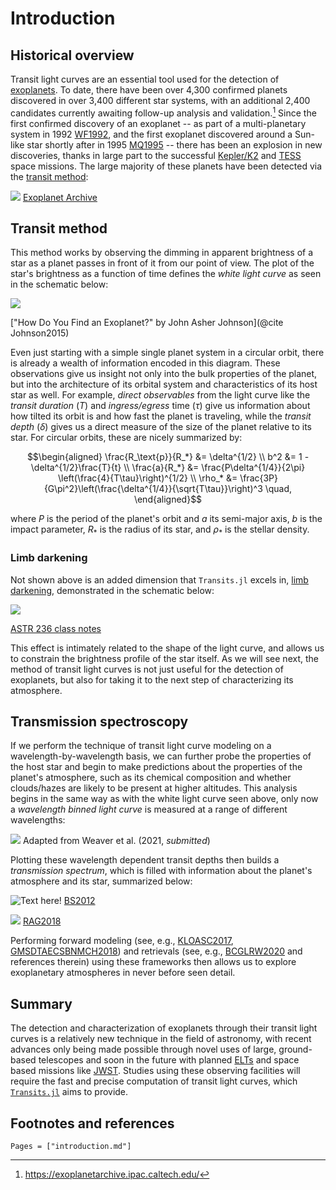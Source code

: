 # Introduction

## Historical overview

Transit light curves are an essential tool used for the detection of
[exoplanets](https://en.wikipedia.org/wiki/Exoplanet). To date, there have been over 4,300
confirmed planets discovered in over 3,400 different star systems, with an additional
2,400 candidates currently awaiting follow-up analysis and validation.[^1] Since the first
confirmed discovery of an exoplanet -- as part of a multi-planetary system in 1992 [WF1992](@cite),
and the first exoplanet discovered around a Sun-like star shortly after in 1995 [MQ1995](@cite) --
there has been an explosion in new discoveries, thanks in large part to the successful
[Kepler/K2](https://www.nasa.gov/mission_pages/kepler/main/index.html) and
[TESS](https://tess.mit.edu/) space missions. The large majority of these planets have
been detected via the [transit method](https://exoplanets.nasa.gov/faq/31/whats-a-transit/):

![](https://exoplanetarchive.ipac.caltech.edu/exoplanetplots/exo_dischist_cumulative_cb.png)
[Exoplanet Archive](https://exoplanetarchive.ipac.caltech.edu)

## Transit method

This method works by observing the dimming in apparent brightness of a star as a planet
passes in front of it from our point of view. The plot of the star's brightness as a
function of time defines the *white light curve* as seen in the schematic below:

![](https://upload.wikimedia.org/wikipedia/commons/1/10/Theoretical_Transiting_Exoplanet_Light_Curve.jpg)

["How Do You Find an Exoplanet?" by John Asher Johnson](@cite Johnson2015)

Even just starting with a simple single planet system in a circular orbit, there is
already a wealth of information encoded in this diagram. These observations give us
insight not only into the bulk properties of the planet, but into the architecture of its
orbital system and characteristics of its host star as well. For example, *direct
observables* from the light curve like the *transit duration* $(T)$ and *ingress/egress*
time $(\tau)$ give us information about how tilted its orbit is and how fast the planet is
traveling, while the *transit depth* $(\delta)$ gives us a direct measure of the size of
the planet relative to its star. For circular orbits, these are nicely summarized by:

```math
\begin{aligned}
\frac{R_\text{p}}{R_*} &= \delta^{1/2} \\

b^2 &= 1 - \delta^{1/2}\frac{T}{t} \\

\frac{a}{R_*} &= \frac{P\delta^{1/4}}{2\pi}
\left(\frac{4}{T\tau}\right)^{1/2} \\

\rho_* &= \frac{3P}{G\pi^2}\left(\frac{\delta^{1/4}}{\sqrt{T\tau}}\right)^3 \quad,
\end{aligned}
```

where $P$ is the period of the planet's orbit and $a$ its semi-major axis, $b$ is the
impact parameter, $R_*$ is the radius of its star, and $\rho_*$ is the stellar
density.

### Limb darkening
Not shown above is an added dimension that `Transits.jl` excels in,
[limb darkening](https://en.wikipedia.org/wiki/Limb_darkening),
demonstrated in the schematic below:

![](https://user-images.githubusercontent.com/25312320/108404912-712f1c00-71ee-11eb-968e-b34001fe7a55.jpg)

[ASTR 236 class notes](http://www.astro.utoronto.ca/~astrolab/files/AST326_LimbDarkening_2017.pdf)

This effect is intimately related to the shape of the light curve, and allows us to
constrain the brightness profile of the star itself. As we will see next, the method of
transit light curves is not just useful for the detection of exoplanets, but also for
taking it to the next step of characterizing its atmosphere.

## Transmission spectroscopy
If we perform the technique of transit light curve modeling on a wavelength-by-wavelength
basis, we can further probe the properties of the host star and begin to make predictions
about the properties of the planet's atmosphere, such as its chemical composition and
whether clouds/hazes are likely to be present at higher altitudes. This analysis begins in
the same way as with the white light curve seen above, only now a *wavelength binned light
curve* is measured at a range of different wavelengths:

![](https://user-images.githubusercontent.com/25312320/108020235-f1386480-6fe9-11eb-87f2-4970dabd7839.png)
Adapted from Weaver et al. (2021, *submitted*)

Plotting these wavelength dependent transit depths then builds a *transmission
spectrum*, which is filled with information about the planet's atmosphere and its star,
summarized below:

![Text here!](https://user-images.githubusercontent.com/25312320/108021680-124e8480-6fed-11eb-8eaf-bbf9b0df217b.jpg)
[BS2012](@citet)

![](https://s3.amazonaws.com/aasie/images/0004-637X/853/2/122/apjaaa08cf1_hr.jpg)
[RAG2018](@citet)

Performing forward modeling (see, e.g., [KLOASC2017](@citet),
[GMSDTAECSBNMCH2018](@citet)) and retrievals (see, e.g., [BCGLRW2020](@citet)
and references therein) using these frameworks then allows us to explore
exoplanetary atmospheres in never before seen detail.

## Summary
The detection and characterization of exoplanets through their transit light curves is a relatively new technique
in the field of astronomy, with recent advances only being made possible through novel
uses of large, ground-based telescopes and soon in the future with planned
[ELTs](https://en.wikipedia.org/wiki/Extremely_large_telescope) and space based
missions like [JWST](https://www.jwst.nasa.gov/). Studies using these observing facilities
will require the fast and precise computation of transit light curves, which
[`Transits.jl`](https://github.com/JuliaAstro/Transits.jl)
aims to provide.

## Footnotes and references
[^1]: https://exoplanetarchive.ipac.caltech.edu/

```@bibliography
Pages = ["introduction.md"]
```
